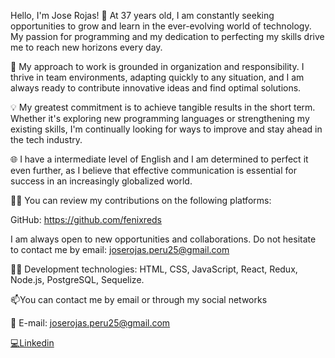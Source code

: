 Hello, I'm Jose Rojas! 👋 At 37 years old, I am constantly seeking opportunities to grow and learn in the ever-evolving world of technology. My passion for programming and my dedication to perfecting my skills drive me to reach new horizons every day.

🚀 My approach to work is grounded in organization and responsibility. I thrive in team environments, adapting quickly to any situation, and I am always ready to contribute innovative ideas and find optimal solutions.

💡 My greatest commitment is to achieve tangible results in the short term. Whether it's exploring new programming languages or strengthening my existing skills, I'm continually looking for ways to improve and stay ahead in the tech industry.

🌐 I have a intermediate level of English and I am determined to perfect it even further, as I believe that effective communication is essential for success in an increasingly globalized world.

👨‍💻 You can review my contributions on the following platforms:

GitHub: https://github.com/fenixreds

I am always open to new opportunities and collaborations. Do not hesitate to contact me by email: joserojas.peru25@gmail.com

👨‍💻 Development technologies: HTML, CSS, JavaScript, React, Redux, Node.js, PostgreSQL, Sequelize.

📫You can contact me by email or through my social networks

📧 E-mail: joserojas.peru25@gmail.com

<a href="https://www.linkedin.com/in/joserojas2508/" rel="nofollow">💻Linkedin</a>


